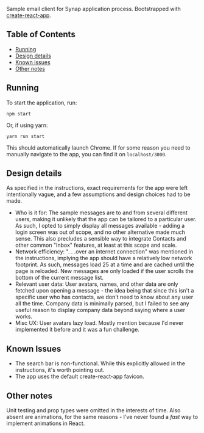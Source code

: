 Sample email client for Synap application process.  Bootstrapped with [create-react-app](https://github.com/facebook/create-react-app).

## Table of Contents

- [Running](#running)
- [Design details](#design-details)
- [Known issues](#known-issues)
- [Other notes](#other-notes)

## Running

To start the application, run:
```
npm start
```
Or, if using yarn:
```
yarn run start
```

This should automatically launch Chrome. If for some reason you need to manually navigate to the app, you can find it on ```localhost/3000```.

## Design details

As specified in the instructions, exact requirements for the app were left intentionally vague, and a few assumptions and design choices had to be made.

- Who is it for: The sample messages are to and from several different users, making it unlikely that the app can be tailored to a particular user. As such, I opted to simply display all messages available - adding a login screen was out of scope, and no other alternative made much sense. This also precludes a sensible way to integrate Contacts and other common "Inbox" features, at least at this scope and scale.
- Network efficiency: ". . .over an internet connection" was mentioned in the instructions, implying the app should have a relatively low network footprint. As such, messages load 25 at a time and are cached until the page is reloaded. New messages are only loaded if the user scrolls the bottom of the current message list.
- Relevant user data: User avatars, names, and other data are only fetched upon opening a message - the idea being that since this isn't a specific user who has contacts, we don't need to know about any user all the time. Company data is minimally parsed, but I failed to see any useful reason to display company data beyond saying where a user works.
- Misc UX: User avatars lazy load. Mostly mention because I'd never implemented it before and it was a fun challenge.

## Known Issues

- The search bar is non-functional. While this explicitly allowed in the instructions, it's worth pointing out.
- The app uses the default create-react-app favicon.

## Other notes

Unit testing and prop types were omitted in the interests of time. Also absent are animations, for the same reasons - I've never found a *fast* way to implement animations in React.